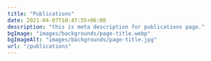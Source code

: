 ```yaml
---
title: "Publications"
date: 2021-04-07T10:47:55+06:00
description: "this is meta description for publications page."
bgImage: "images/backgrounds/page-title.webp"
bgImageAlt: "images/backgrounds/page-title.jpg"
url: "/publications"
---
```


